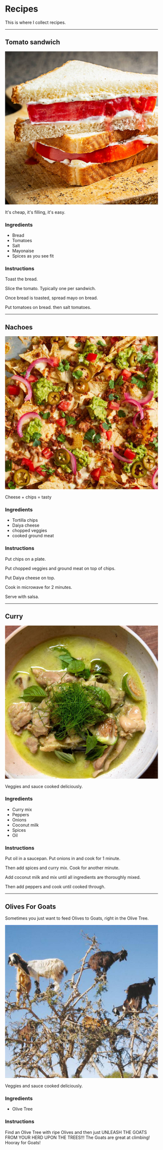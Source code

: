 # Recipes

This is where I collect recipes. 

----

## Tomato sandwich

![photo of tomato sandwich](images/recipe-tomato_sandwich.jpg)

It's cheap, it's filling, it's easy. 

### Ingredients

- Bread
- Tomatoes
- Salt
- Mayonaise
- Spices as you see fit

### Instructions

Toast the bread.

Slice the tomato. Typically one per sandwich.

Once bread is toasted, spread mayo on bread. 

Put tomatoes on bread. then salt tomatoes. 


----

## Nachoes

![photo of nachos](images/recipe-nachos.jpg)

 Cheese + chips = tasty

### Ingredients

- Tortilla chips
- Daiya cheese
- chopped veggies
- cooked ground meat

### Instructions

Put chips on a plate. 

Put chopped veggies and ground meat on top of chips. 

Put Daiya cheese on top. 

Cook in microwave for 2 minutes. 

Serve with salsa.

----

## Curry

![photo of curry](images/recipe-curry.jpg)

 Veggies and sauce cooked deliciously. 

### Ingredients

- Curry mix
- Peppers
- Onions
- Coconut milk
- Spices
- Oil

### Instructions

Put oil in a saucepan. Put onions in and cook for 1 minute. 

Then add spices and curry mix. Cook for another minute. 

Add coconut milk and mix until all ingredients are thoroughly mixed. 

Then add peppers and cook until cooked through. 

----

## Olives For Goats

Sometimes you just want to feed Olives to Goats, right in the Olive Tree.

![photo of goats in a tree, eating olives](images/recipe-olives_for_goats.jpg)

 Veggies and sauce cooked deliciously. 

### Ingredients

- Olive Tree

### Instructions

Find an Olive Tree with ripe Olives and then just UNLEASH THE GOATS FROM YOUR HERD UPON THE TREES!!! The Goats are great at climbing! Hooray for Goats!

